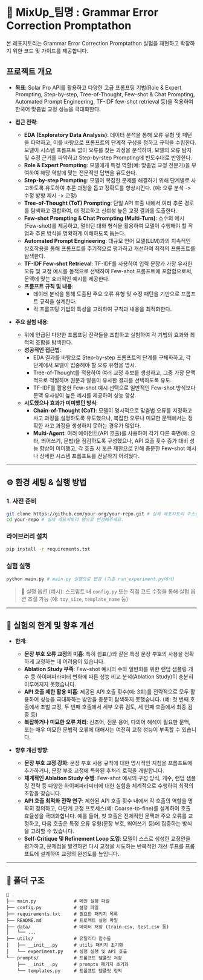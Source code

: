 # 🧪 MixUp_팀명 : Grammar Error Correction Promptathon 

본 레포지토리는 Grammar Error Correction Promptathon  실험을 재현하고 확장하기 위한 코드 및 가이드를 제공합니다.


## 프로젝트 개요

* **목표**: Solar Pro API를 활용하고 다양한 고급 프롬프팅 기법(Role & Expert Prompting, Step-by-step, Tree-of-Thought, Few-shot & Chat Prompting, Automated Prompt Engineering, TF-IDF few-shot retrieval 등)을 적용하여 한국어 맞춤법 교정 성능을 극대화한다.
* **접근 전략**:
    * **EDA (Exploratory Data Analysis)**: 데이터 분석을 통해 오류 유형 및 패턴을 파악하고, 이를 바탕으로 프롬프트의 단계적 구성을 정하고 규칙을 수립한다. 모델이 시스템 프롬프트 없이 오류를 찾는 과정을 분석하여, 모델의 오류 탐지 및 수정 근거를 파악하고 Step-by-step Prompting에 빈도수대로 반영한다.
    * **Role & Expert Prompting**: 모델에게 특정 역할(예: 맞춤법 교정 전문가)을 부여하여 해당 역할에 맞는 전문적인 답변을 유도한다.
    * **Step-by-step Prompting**: 모델이 복잡한 문제를 해결하기 위해 단계별로 사고하도록 유도하여 추론 과정을 돕고 정확도를 향상시킨다. (예: 오류 분석 -> 수정 방향 제시 -> 교정)
    * **Tree-of-Thought (ToT) Prompting**: 단일 API 호출 내에서 여러 추론 경로를 탐색하고 결합하여, 더 정교하고 신뢰성 높은 교정 결과를 도출한다.
    * **Few-shot Prompting & Chat Prompting (Multi-Turn)**: 소수의 예시(Few-shot)를 제공하고, 멀티턴 대화 형식을 활용하여 모델이 수행해야 할 작업과 추론 방식을 명확하게 이해하도록 돕는다.
    * **Automated Prompt Engineering**: 대규모 언어 모델(LLM)과의 지속적인 상호작용을 통해 프롬프트를 주기적으로 평가하고 개선하여 최적의 프롬프트를 탐색한다.
    * **TF-IDF Few-shot Retrieval**: TF-IDF를 사용하여 입력 문장과 가장 유사한 오류 및 교정 예시를 동적으로 선택하여 Few-shot 프롬프트에 포함함으로써, 문맥에 맞는 효과적인 예시를 제공한다.
    * **프롬프트 규칙 및 내용**:
        * 데이터 분석을 통해 도출된 주요 오류 유형 및 수정 패턴을 기반으로 프롬프트 규칙을 설계한다.
        * 각 프롬프팅 기법의 특성을 고려하여 규칙과 내용을 최적화한다.

* **주요 실험 내용**:
    * 위에 언급된 다양한 프롬프팅 전략들을 조합하고 실험하여 각 기법의 효과와 최적의 조합을 탐색한다.
    * **성공적인 접근법**:
        * EDA 결과를 바탕으로 Step-by-step 프롬프트의 단계를 구체화하고, 각 단계에서 모델이 집중해야 할 오류 유형을 명시.
        * Tree-of-Thought를 적용하여 여러 교정 후보를 생성하고, 그중 가장 문맥적으로 적절하며 원문과 발음이 유사한 결과를 선택하도록 유도.
        * TF-IDF를 활용한 Few-shot 예시 선택으로 일반적인 Few-shot 방식보다 문맥 유사성이 높은 예시를 제공하여 성능 향상.
    * **시도했으나 효과가 미미했던 방식**:
        * **Chain-of-Thought (CoT)**: 모델이 명시적으로 맞춤법 오류를 지정하고 사고 과정을 설명하도록 유도했으나, 복잡한 오류나 미묘한 문맥에서는 정확한 사고 과정을 생성하지 못하는 경우가 많았다.
        * **Multi-Agent**: 여러 에이전트(API 호출)를 사용하여 각기 다른 측면(예: 오타, 띄어쓰기, 문법)을 점검하도록 구성했으나, API 호출 횟수 증가 대비 성능 향상이 미미했고, 각 호출 시 토큰 제한으로 인해 충분한 Few-shot 예시나 상세한 시스템 프롬프트를 전달하기 어려웠다.
---

## ⚙️ 환경 세팅 & 실행 방법

### 1. 사전 준비 

```bash
git clone https://github.com/your-org/your-repo.git # 실제 레포지토리 주소로 변경해주세요.
cd your-repo # 실제 레포지토리 명으로 변경해주세요.
```

### 라이브러리 설치

```bash
pip install -r requirements.txt
```

### 실험 실행

```bash
python main.py # main.py 실행으로 변경 (기존 run_experiment.py에서)
```

> 📎 실행 옵션 (예시):
> 스크립트 내 `config.py` 또는 직접 코드 수정을 통해 실험 옵션 조절 가능 (예: `toy_size`, `template_name` 등)

---


## 🚧 실험의 한계 및 향후 개선

* **한계**:
  * **문장 부호 오류 교정의 미흡**: 특히 쉼표(,)와 같은 특정 문장 부호의 사용을 정확하게 교정하는 데 어려움이 있습니다.
  * **Ablation Study 부족**: Few-shot 예시의 수와 일반화를 위한 랜덤 샘플링 개수 등 하이퍼파라미터 변화에 따른 성능 비교 분석(Ablation Study)이 충분히 이루어지지 못했습니다.
  * **API 호출 제한 활용 미흡**: 제공된 API 호출 횟수(예: 3회)를 전략적으로 모두 활용하여 성능을 극대화하는 방안을 충분히 탐색하지 못했습니다. (예: 첫 번째 호출에서 초벌 교정, 두 번째 호출에서 세부 오류 검토, 세 번째 호출에서 최종 검증 등)
  * **복잡하거나 미묘한 오류 처리**: 신조어, 전문 용어, 다의어 해석이 필요한 문맥, 또는 매우 미묘한 문법적 오류에 대해서는 여전히 교정 성능이 부족할 수 있습니다.

* **향후 개선 방향**:
  * **문장 부호 교정 강화**: 문장 부호 사용 규칙에 대한 명시적인 지침을 프롬프트에 추가하거나, 문장 부호 교정에 특화된 후처리 로직을 개발합니다.
  * **체계적인 Ablation Study 수행**: Few-shot 예시의 구성 방식, 개수, 랜덤 샘플링 전략 등 다양한 하이퍼파라미터에 대한 실험을 체계적으로 수행하여 최적의 조합을 찾습니다.
  * **API 호출 최적화 전략 연구**: 제한된 API 호출 횟수 내에서 각 호출의 역할을 명확히 정의하고, 다단계 교정 프로세스(예: Coarse-to-fine)를 설계하여 호출 효율성을 극대화합니다. 예를 들어, 첫 호출은 전체적인 문맥과 주요 오류를 교정하고, 다음 호출은 특정 오류 유형(문장 부호, 띄어쓰기 등)에 집중하는 방식을 고려할 수 있습니다.
  * **Self-Critique 및 Refinement Loop 도입**: 모델이 스스로 생성한 교정안을 평가하고, 문제점을 발견하면 다시 교정을 시도하는 반복적인 개선 루프를 프롬프트에 설계하여 교정의 완성도를 높입니다.

---

## 📂 폴더 구조

```
📁 .
├── main.py              # 메인 실행 파일
├── config.py            # 설정 파일
├── requirements.txt     # 필요한 패키지 목록
├── README.md            # 프로젝트 설명 파일
├── data/                # 데이터 저장 (train.csv, test.csv 등)
│   └── ...
├── utils/               # 유틸리티 함수들
│   ├── __init__.py      # utils 패키지 초기화
│   └── experiment.py    # 실험 실행 및 API 호출
└── prompts/             # 프롬프트 템플릿 저장
    ├── __init__.py      # prompts 패키지 초기화
    └── templates.py     # 프롬프트 템플릿 정의
``` 